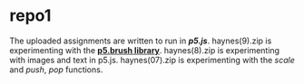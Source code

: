# repo1

The uploaded assignments are written to run in **_p5.js_**. 
haynes(9).zip is experimenting with the [**p5.brush library**](https://p5-brush.cargo.site/).
haynes(8).zip is experimenting with images and text in p5.js.
haynes(07).zip is experimenting with the _scale_ and _push_, _pop_ functions.
